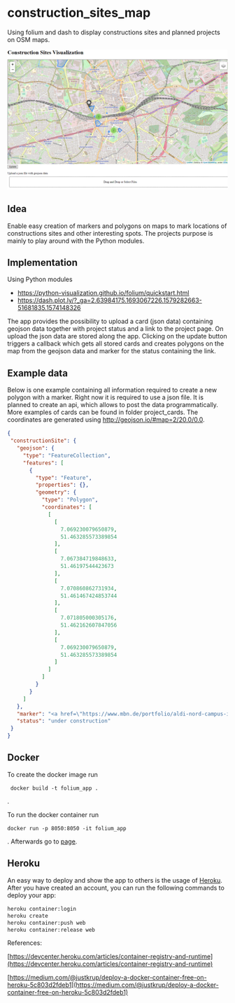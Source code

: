 # construction_sites_map
Using folium and dash to display constructions sites and planned projects on OSM maps.

![](construction_site_screenshot.PNG)

## Idea
Enable easy creation of markers and polygons on maps to mark locations of constructions sites and other interesting spots.
The projects purpose is mainly to play around with the Python modules.

## Implementation
Using Python modules
* https://python-visualization.github.io/folium/quickstart.html
* https://dash.plot.ly/?_ga=2.63984175.1693067226.1579282663-51681835.1574148326

The app provides the possibility to upload a card (json data) containing geojson data together with project status and a link to the project page.
On upload the json data are stored along the app. Clicking on the update button triggers a callback which gets all stored cards and creates polygons on the map from the geojson data and marker for the status containing the link.

## Example data
Below is one example containing all information required to create a new polygon with a marker. Right now it is required to use a json file. It is planned to create an api, which allows to post the data programmatically.
More examples of cards can be found in folder project_cards. The coordinates are generated using http://geojson.io/#map=2/20.0/0.0.

 ``` json
{
  "constructionSite": {
    "geojson": {
      "type": "FeatureCollection",
      "features": [
        {
          "type": "Feature",
          "properties": {},
          "geometry": {
            "type": "Polygon",
            "coordinates": [
              [
                [
                  7.069230079650879,
                  51.463285573389854
                ],
                [
                  7.067384719848633,
                  51.46197544423673
                ],
                [
                  7.070860862731934,
                  51.461467424853744
                ],
                [
                  7.071805000305176,
                  51.462162607847056
                ],
                [
                  7.069230079650879,
                  51.463285573389854
                ]
              ]
            ]
          }
        }
      ]
    },
    "marker": "<a href=\"https://www.mbn.de/portfolio/aldi-nord-campus-in-essen/\" title=\"Aldi-Nord-Campus\">Aldi-Nord-Campus</a>",
    "status": "under construction"
  }
}
 ```
 
## Docker
To create the docker image run
 ```
  docker build -t folium_app .
 ```
 .
 
To run the docker container run
```
docker run -p 8050:8050 -it folium_app
```
. Afterwards go to
[page](http://127.0.0.1:8050).

## Heroku
An easy way to deploy and show the app to others is the usage of [Heroku](https://devcenter.heroku.com). 
After you have created an account, you can run the following commands to deploy your app:

```
heroku container:login
heroku create
heroku container:push web
heroku container:release web
```

References:

[https://devcenter.heroku.com/articles/container-registry-and-runtime](https://devcenter.heroku.com/articles/container-registry-and-runtime)

[https://medium.com/@justkrup/deploy-a-docker-container-free-on-heroku-5c803d2fdeb1](https://medium.com/@justkrup/deploy-a-docker-container-free-on-heroku-5c803d2fdeb1)

 
